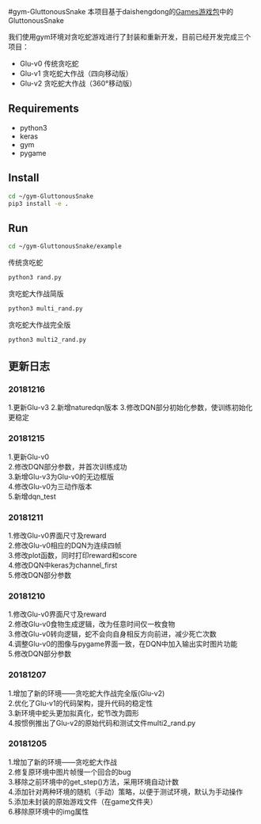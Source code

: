 #gym-GluttonousSnake
本项目基于daishengdong的[Games游戏包](https://github.com/daishengdong/Games)中的GluttonousSnake

我们使用gym环境对贪吃蛇游戏进行了封装和重新开发，目前已经开发完成三个项目：
 - Glu-v0 传统贪吃蛇
 - Glu-v1 贪吃蛇大作战（四向移动版）
 - Glu-v2 贪吃蛇大作战（360°移动版）

## Requirements

 - python3
 - keras
 - gym
 - pygame


## Install
```bash
cd ~/gym-GluttonousSnake
pip3 install -e .
```

## Run

```bash
cd ~/gym-GluttonousSnake/example
```
传统贪吃蛇
```bash
python3 rand.py
```
贪吃蛇大作战简版
```bash
python3 multi_rand.py
```
贪吃蛇大作战完全版
```bash
python3 multi2_rand.py
```


## 更新日志

### 20181216
1.更新Glu-v3
2.新增naturedqn版本
3.修改DQN部分初始化参数，使训练初始化更稳定

### 20181215
1.更新Glu-v0  
2.修改DQN部分参数，并首次训练成功  
3.新增Glu-v3为Glu-v0的无边框版  
4.修改Glu-v0为三动作版本  
5.新增dqn_test  

### 20181211
1.修改Glu-v0界面尺寸及reward  
2.修改Glu-v0相应的DQN为连续四帧  
3.修改plot函数，同时打印reward和score  
4.修改DQN中keras为channel_first    
5.修改DQN部分参数 

### 20181210
1.修改Glu-v0界面尺寸及reward  
2.修改Glu-v0食物生成逻辑，改为任意时间仅一枚食物  
3.修改Glu-v0转向逻辑，蛇不会向自身相反方向前进，减少死亡次数  
4.调整Glu-v0的图像与pygame界面一致，在DQN中加入输出实时图片功能  
5.修改DQN部分参数  

### 20181207
1.增加了新的环境——贪吃蛇大作战完全版(Glu-v2)  
2.优化了Glu-v1的代码架构，提升代码的稳定性  
3.新环境中蛇头更加拟真化，蛇节改为圆形    
4.按惯例推出了Glu-v2的原始代码和测试文件multi2_rand.py

### 20181205 
1.增加了新的环境——贪吃蛇大作战  
2.修复原环境中图片帧慢一个回合的bug  
3.移除之前环境中的get_step()方法，采用环境自动计数  
4.添加针对两种环境的随机（手动）策略，以便于测试环境，默认为手动操作  
5.添加未封装的原始游戏文件（在game文件夹）  
6.移除原环境中的img属性